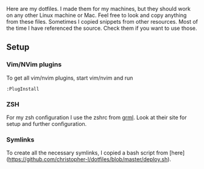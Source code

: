 Here are my dotfiles. I made them for my machines, but they should work on any
other Linux machine or Mac. Feel free to look and copy anything from these
files. Sometimes I copied snippets from other resources. Most of the time I
have referenced the source. Check them if you want to use those.

## Setup

### Vim/NVim plugins
To get all vim/nvim plugins, start vim/nvim and run
```
:PlugInstall
```

### ZSH
For my zsh configuration I use the zshrc from [grml](https://grml.org/zsh/).
Look at their site for setup and further configuration.

### Symlinks
To create all the necessary symlinks, I copied a bash script from [here]
(https://github.com/christopher-l/dotfiles/blob/master/deploy.sh).
